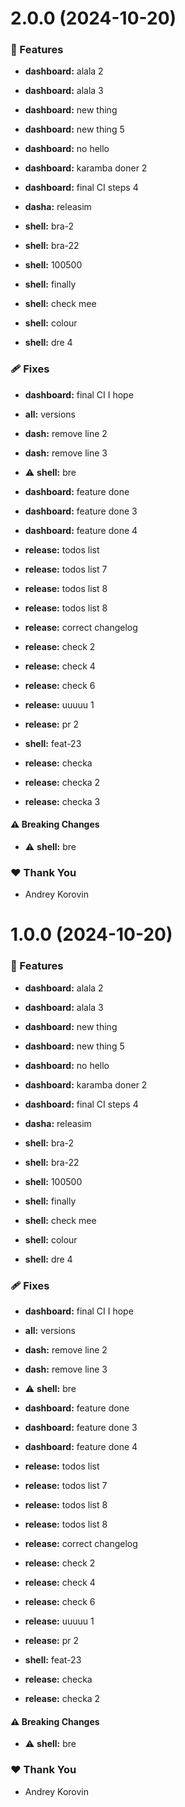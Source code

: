 # 2.0.0 (2024-10-20)


### 🚀 Features

- **dashboard:** alala 2

- **dashboard:** alala 3

- **dashboard:** new thing

- **dashboard:** new thing 5

- **dashboard:** no hello

- **dashboard:** karamba doner 2

- **dashboard:** final CI steps 4

- **dasha:** releasim

- **shell:** bra-2

- **shell:** bra-22

- **shell:** 100500

- **shell:** finally

- **shell:** check mee

- **shell:** colour

- **shell:** dre 4


### 🩹 Fixes

- **dashboard:** final CI I hope

- **all:** versions

- **dash:** remove line 2

- **dash:** remove line 3

- ⚠️  **shell:** bre

- **dashboard:** feature done

- **dashboard:** feature done 3

- **dashboard:** feature done 4

- **release:** todos list

- **release:** todos list 7

- **release:** todos list 8

- **release:** todos list 8

- **release:** correct changelog

- **release:** check 2

- **release:** check 4

- **release:** check 6

- **release:** uuuuu 1

- **release:** pr 2

- **shell:** feat-23

- **release:** checka

- **release:** checka 2

- **release:** checka 3


#### ⚠️  Breaking Changes

- ⚠️  **shell:** bre

### ❤️  Thank You

- Andrey Korovin

# 1.0.0 (2024-10-20)


### 🚀 Features

- **dashboard:** alala 2

- **dashboard:** alala 3

- **dashboard:** new thing

- **dashboard:** new thing 5

- **dashboard:** no hello

- **dashboard:** karamba doner 2

- **dashboard:** final CI steps 4

- **dasha:** releasim

- **shell:** bra-2

- **shell:** bra-22

- **shell:** 100500

- **shell:** finally

- **shell:** check mee

- **shell:** colour

- **shell:** dre 4


### 🩹 Fixes

- **dashboard:** final CI I hope

- **all:** versions

- **dash:** remove line 2

- **dash:** remove line 3

- ⚠️  **shell:** bre

- **dashboard:** feature done

- **dashboard:** feature done 3

- **dashboard:** feature done 4

- **release:** todos list

- **release:** todos list 7

- **release:** todos list 8

- **release:** todos list 8

- **release:** correct changelog

- **release:** check 2

- **release:** check 4

- **release:** check 6

- **release:** uuuuu 1

- **release:** pr 2

- **shell:** feat-23

- **release:** checka

- **release:** checka 2


#### ⚠️  Breaking Changes

- ⚠️  **shell:** bre

### ❤️  Thank You

- Andrey Korovin